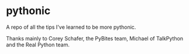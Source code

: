 # pythonic
A repo of all the tips I've learned to be more pythonic.

Thanks mainly to Corey Schafer, the PyBites team, Michael of TalkPython and the Real Python team. 
